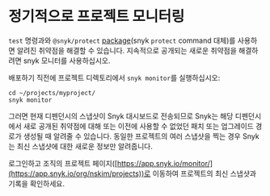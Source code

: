 # 정기적으로 프로젝트 모니터링

`test` 명령과와 `@snyk/protect` [package](https://github.com/snyk/snyk/tree/master/packages/snyk-protect)(snyk `protect` command 대체)를 사용하면 알려진 취약점을 해결할 수 있습니다. 지속적으로 공개되는 새로운 취약점을 해결하려면 snyk 모니터를 사용하십시오.

배포하기 직전에 프로젝트 디렉토리에서 `snyk monitor`를 실행하십시오:

`cd ~/projects/myproject/`\
`snyk monitor`

그러면 현재 디펜던시의 스냅샷이 Snyk 대시보드로 전송되므로 Snyk는 해당 디펜던시에서 새로 공개된 취약점에 대해 또는 이전에 사용할 수 없었던 패치 또는 업그레이드 경로가 생성될 때 알려줄 수 있습니다. 동일한 프로젝트의 여러 스냅샷을 찍는 경우 Snyk는 최신 스냅샷에 대한 새로운 정보만 알려줍니다.

로그인하고 조직의 프로젝트 페이지([https://app.snyk.io/monitor/](https://app.snyk.io/org/nskim/projects))로 이동하여 프로젝트의 최신 스냅샷과 기록을 확인하세요.
